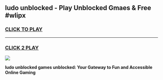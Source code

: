 
## ludo unblocked - Play Unblocked Gmaes & Free #wlipx
<h3>
<a href="https://news.freeplayer.one?title=ludo_unblocked&ref=24F">CLICK TO PLAY</a></h3>
<hr>

<h3>
<a href="https://news.freeplayer.one?title=ludo_unblocked&ref=24F">CLICK 2 PLAY</a>
  
</h3>

<a href="https://news.freeplayer.one?title=ludo_unblocked&ref=24F/"><img src="https://clearcache.store/games.png"></a>


**ludo unblocked games unblocked: Your Gateway to Fun and Accessible Online Gaming**
